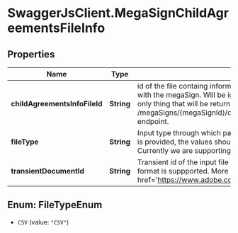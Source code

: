 # SwaggerJsClient.MegaSignChildAgreementsFileInfo

## Properties
Name | Type | Description | Notes
------------ | ------------- | ------------- | -------------
**childAgreementsInfoFileId** | **String** | id of the file containg information about the existing childAgreementsInfo associated with the megaSign. Will be ignored in POST call and in case of GET call, this is the only thing that will be returned. The content of the file can be fetched through GET /megaSigns/{megaSignId}/childAgreementsInfo/{childAgreementsInfoFileId} endpoint. | [optional] 
**fileType** | **String** | Input type through which participantSetsInfos will be provided. Whichever input type is provided, the values should be provided in its corresponding value object. Currently we are supporting CSV file format for providing megaSIgn child recipients. | [optional] 
**transientDocumentId** | **String** | Transient id of the input file which contains participantSetsInfos. Currently only csv format is suppported. More details about CSV format &lt;a href&#x3D;&#39;https://www.adobe.com/go/documentcloud_megasigncsv&#39;&gt;here&lt;/a&gt;   | [optional] 


<a name="FileTypeEnum"></a>
## Enum: FileTypeEnum


* `CSV` (value: `"CSV"`)




